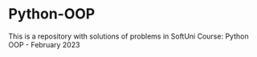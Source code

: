 # Python-OOP
This is a repository with solutions of problems in SoftUni Course: Python OOP - February 2023
